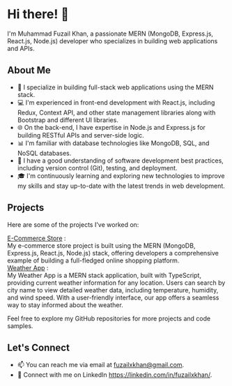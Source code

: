 # Hi there! 👋

I'm Muhammad Fuzail Khan, a passionate MERN (MongoDB, Express.js, React.js, Node.js) developer who specializes in building web applications and APIs.

## About Me

- 🚀 I specialize in building full-stack web applications using the MERN stack.
- 💻 I'm experienced in front-end development with React.js, including Redux, Context API, and other state management libraries along with Bootstrap and different UI libraries.
- 🌐 On the back-end, I have expertise in Node.js and Express.js for building RESTful APIs and server-side logic.
- 📊 I'm familiar with database technologies like MongoDB, SQL, and NoSQL databases.
- 🔧 I have a good understanding of software development best practices, including version control (Git), testing, and deployment.
- 🎓 I'm continuously learning and exploring new technologies to improve my skills and stay up-to-date with the latest trends in web development.

## Projects

Here are some of the projects I've worked on:

<a href="https://github.com/fuzailxkhan/store">E-Commerce Store<a> : <br/> My e-commerce store project is built using the MERN (MongoDB, Express.js, React.js, Node.js) stack, offering developers a comprehensive example of building a full-fledged online shopping platform.<br/>
<a href="https://github.com/fuzailxkhan/weatherapp">Weather App<a> : <br/> My Weather App is a MERN stack application, built with TypeScript, providing current weather information for any location. Users can search by city name to view detailed weather data, including temperature, humidity, and wind speed. With a user-friendly interface, our app offers a seamless way to stay informed about the weather.


Feel free to explore my GitHub repositories for more projects and code samples.

## Let's Connect

- 📫 You can reach me via email at fuzailxkhan@gmail.com.
- 💼 Connect with me on LinkedIn https://linkedin.com/in/fuzailxkhan/.

